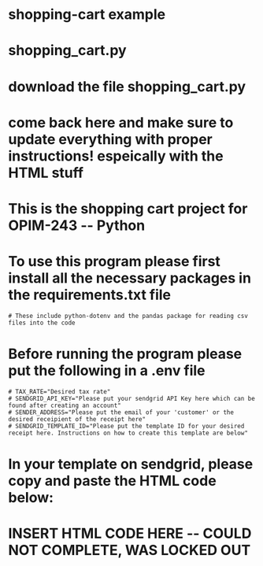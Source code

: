# shopping-cart example

# shopping_cart.py
# download the file shopping_cart.py


# come back here and make sure to update everything with proper instructions! espeically with the HTML stuff
# This is the shopping cart project for OPIM-243 -- Python

# To use this program please first install all the necessary packages in the requirements.txt file
    # These include python-dotenv and the pandas package for reading csv files into the code 

# Before running the program please put the following in a .env file
    # TAX_RATE="Desired tax rate"
    # SENDGRID_API_KEY="Please put your sendgrid API Key here which can be found after creating an account"
    # SENDER_ADDRESS="Please put the email of your 'customer' or the desired receipient of the receipt here"
    # SENDGRID_TEMPLATE_ID="Please put the template ID for your desired receipt here. Instructions on how to create this template are below"

# In your template on sendgrid, please copy and paste the HTML code below: 
# INSERT HTML CODE HERE -- COULD NOT COMPLETE, WAS LOCKED OUT

